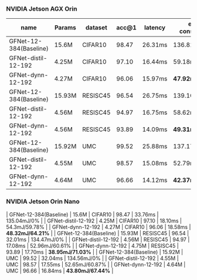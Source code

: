 ### NVIDIA Jetson AGX Orin
| name | Params | dataset | acc@1 | latency | energy consumption |
| --- | --- | --- | --- | --- | --- |
| GFNet-12-384(Baseline) | 15.6M | CIFAR10 | 98.47 | 26.31ms | 136.81mJ/0% |
| GFNet-distil-12-192 | 4.25M | CIFAR10 | 97.10 | 16.44ms | 59.18mJ/56.7% |
| GFNet-dynn-12-192 | 4.27M | CIFAR10 | 96.06 | 15.97ms | **47.92mJ/65.0%** |
| GFNet-12-384(Baseline) | 15.93M | RESISC45 | 96.54 | 26.75ms | 139.10mJ/0% |
| GFNet-distil-12-192 | 4.56M | RESISC45 | 94.97 | 16.75ms | 58.62mJ/57.85% |
| GFNet-dynn-12-192 | 4.56M | RESISC45 | 93.89 | 14.09ms | **49.31mJ/64.55%** |
| GFNet-12-384(Baseline) | 15.92M | UMC | 99.52 | 25.88ms | 137.17mJ/0% |
| GFNet-distil-12-192 | 4.55M | UMC | 98.57 | 15.08ms | 52.79mJ/61.51% |
| GFNet-dynn-12-192 | 4.64M | UMC | 96.66 | 14.12ms | **42.37mJ/69.11%** |
### NVIDIA Jetson Orin Nano
| GFNet-12-384(Baseline) | 15.6M | CIFAR10 | 98.47 | 33.76ms | 135.04mJ/0% |
| GFNet-distil-12-192 | 4.25M | CIFAR10 | 97.10 | 18.10ms | 54.3mJ/59.78% |
| GFNet-dynn-12-192 | 4.27M | CIFAR10 | 96.06 | 18.58ms | **48.32mJ/64.21%** |
| GFNet-12-384(Baseline) | 15.93M | RESISC45 | 96.54 | 32.01ms | 134.47mJ/0% |
| GFNet-distil-12-192 | 4.56M | RESISC45 | 94.97 | 17.08ms | 52.96mJ/60.61% |
| GFNet-dynn-12-192 | 4.75M | RESISC45 | 93.89 | 17.70ms | **38.95mJ/71.03%** |
| GFNet-12-384(Baseline) | 15.92M | UMC | 99.52 | 32.04ms | 134.56mJ/0% |
| GFNet-distil-12-192 | 4.55M | UMC | 98.57 | 17.55ms | 52.65mJ/60.87% |
| GFNet-dynn-12-192 | 4.64M | UMC | 96.66 | 16.84ms | **43.80mJ/67.44%** |
